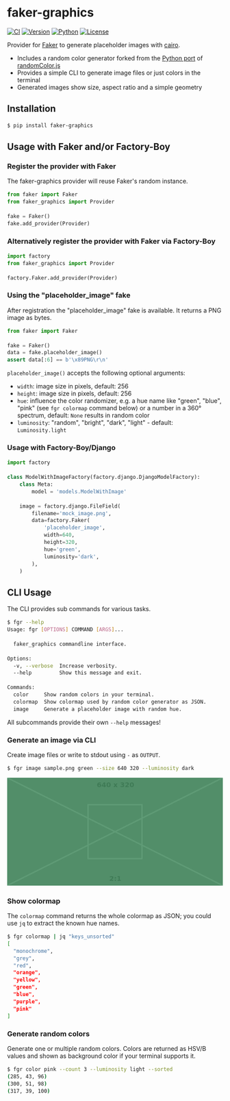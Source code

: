 # faker-graphics

[![CI](https://github.com/fdemmer/faker-graphics/actions/workflows/test.yml/badge.svg)](https://github.com/fdemmer/faker-graphics/actions/workflows/test.yml)
[![Version](https://img.shields.io/pypi/v/faker-graphics.svg)](https://pypi.org/project/faker-graphics/)
[![Python](https://img.shields.io/pypi/pyversions/faker-graphics.svg)](https://pypi.org/project/faker-graphics/)
[![License](https://img.shields.io/pypi/l/faker-graphics.svg)](https://pypi.org/project/faker-graphics/)

Provider for [Faker](https://pypi.org/project/Faker/) to generate placeholder images with [cairo](https://www.cairographics.org).

- Includes a random color generator forked from the
  [Python port](https://github.com/kevinwuhoo/randomcolor-py) of
  [randomColor.js](https://github.com/davidmerfield/randomColor)
- Provides a simple CLI to generate image files or just colors in the terminal
- Generated images show size, aspect ratio and a simple geometry

## Installation

```bash
$ pip install faker-graphics
```

## Usage with Faker and/or Factory-Boy

### Register the provider with Faker

The faker-graphics provider will reuse Faker's random instance.

```python
from faker import Faker
from faker_graphics import Provider

fake = Faker()
fake.add_provider(Provider)
```

### Alternatively register the provider with Faker via Factory-Boy

```python
import factory
from faker_graphics import Provider

factory.Faker.add_provider(Provider)
```

### Using the "placeholder_image" fake

After registration the "placeholder_image" fake is available.
It returns a PNG image as bytes.

```python
from faker import Faker

fake = Faker()
data = fake.placeholder_image()
assert data[:6] == b'\x89PNG\r\n'
```

`placeholder_image()` accepts the following optional arguments:

- `width`: image size in pixels, default: 256
- `height`: image size in pixels, default: 256
- `hue`: influence the color randomizer, e.g. a hue name like "green", "blue", "pink" (see `fgr colormap` command below) or a number in a 360° spectrum, default: `None` results in random color
- `luminosity`: "random", "bright", "dark", "light" - default: `Luminosity.light`

### Usage with Factory-Boy/Django

```python
import factory

class ModelWithImageFactory(factory.django.DjangoModelFactory):
    class Meta:
        model = 'models.ModelWithImage'

    image = factory.django.FileField(
        filename='mock_image.png',
        data=factory.Faker(
            'placeholder_image',
            width=640,
            height=320,
            hue='green',
            luminosity='dark',
        ),
    )
```

## CLI Usage

The CLI provides sub commands for various tasks.

```bash
$ fgr --help
Usage: fgr [OPTIONS] COMMAND [ARGS]...

  faker_graphics commandline interface.

Options:
  -v, --verbose  Increase verbosity.
  --help         Show this message and exit.

Commands:
  color     Show random colors in your terminal.
  colormap  Show colormap used by random color generator as JSON.
  image     Generate a placeholder image with random hue.
```

All subcommands provide their own `--help` messages!

### Generate an image via CLI

Create image files or write to stdout using `-` as `OUTPUT`.

```bash
$ fgr image sample.png green --size 640 320 --luminosity dark
```

![Example Image](https://raw.githubusercontent.com/fdemmer/faker-graphics/main/docs/img/example.png)

### Show colormap

The `colormap` command returns the whole colormap as JSON; you could use `jq` to extract the known hue names.

```bash
$ fgr colormap | jq "keys_unsorted"
[
  "monochrome",
  "grey",
  "red",
  "orange",
  "yellow",
  "green",
  "blue",
  "purple",
  "pink"
]
```

### Generate random colors

Generate one or multiple random colors. Colors are returned as HSV/B values and shown as background color if your terminal supports it.

```bash
$ fgr color pink --count 3 --luminosity light --sorted
(285, 43, 96)
(300, 51, 98)
(317, 39, 100)
```
